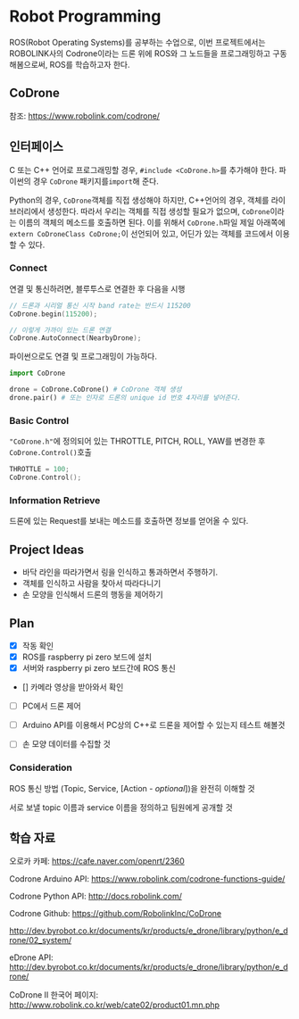 # Robot Programming



ROS(Robot Operating Systems)를 공부하는 수업으로, 이번 프로젝트에서는 ROBOLINK사의 Codrone이라는 드론 위에 ROS와 그 노드들을 프로그래밍하고 구동해봄으로써, ROS를 학습하고자 한다.



## CoDrone

참조: https://www.robolink.com/codrone/





## 인터페이스

C 또는 C++ 언어로 프로그래밍할 경우, ```#include <CoDrone.h>```를 추가해야 한다. 파이썬의 경우 ```CoDrone``` 패키지를```import```해 준다.

Python의 경우, ```CoDrone```객체를 직접 생성해야 하지만, C++언어의 경우, 객체를 라이브러리에서 생성한다. 따라서 우리는 객체를 직접 생성할 필요가 없으며, ```CoDrone```이라는 이름의 객체의 메소드를 호출하면 된다. 이를 위해서 ```CoDrone.h```파일 제일 아래쪽에 ```extern CoDroneClass CoDrone;```이 선언되어 있고, 어딘가 있는 객체를 코드에서 이용할 수 있다.



### Connect

연결 및 통신하려면, 블루투스로 연결한 후 다음을 시행

```C++
// 드론과 시리얼 통신 시작 band rate는 반드시 115200
CoDrone.begin(115200);

// 이렇게 가까이 있는 드론 연결
CoDrone.AutoConnect(NearbyDrone);
```

파이썬으로도 연결 및 프로그래밍이 가능하다.

```python
import CoDrone

drone = CoDrone.CoDrone() # CoDrone 객체 생성
drone.pair() # 또는 인자로 드론의 unique id 번호 4자리를 넣어준다.
```



### Basic Control

```"CoDrone.h"```에 정의되어 있는 THROTTLE, PITCH, ROLL, YAW를 변경한 후 ```CoDrone.Control()```호출

```C++
THROTTLE = 100;
CoDrone.Control();
```



### Information Retrieve

드론에 있는 Request를 보내는 메소드를 호출하면 정보를 얻어올 수 있다.





## Project Ideas

- 바닥 라인을 따라가면서 링을 인식하고 통과하면서 주행하기.
- 객체를 인식하고 사람을 찾아서 따라다니기
- 손 모양을 인식해서 드론의 행동을 제어하기





## Plan

- [X] 작동 확인
- [X] ROS를 raspberry pi zero 보드에 설치
- [X] 서버와 raspberry pi zero 보드간에 ROS 통신
- [] 카메라 영상을 받아와서 확인
- [ ] PC에서 드론 제어



- [ ] Arduino API를 이용해서 PC상의 C++로 드론을 제어할 수 있는지 테스트 해볼것
- [ ] 손 모양 데이터를 수집할 것



### Consideration

ROS 통신 방법 (Topic, Service, [Action *- optional*])을 완전히 이해할 것

서로 보낼 topic 이름과 service 이름을 정의하고 팀원에게 공개할 것





## 학습 자료

오로카 카페: https://cafe.naver.com/openrt/2360

Codrone Arduino API: https://www.robolink.com/codrone-functions-guide/

Codrone Python API: http://docs.robolink.com/

Codrone Github: https://github.com/RobolinkInc/CoDrone

http://dev.byrobot.co.kr/documents/kr/products/e_drone/library/python/e_drone/02_system/

eDrone API: http://dev.byrobot.co.kr/documents/kr/products/e_drone/library/python/e_drone/

CoDrone II 한국어 페이지: http://www.robolink.co.kr/web/cate02/product01.mn.php

